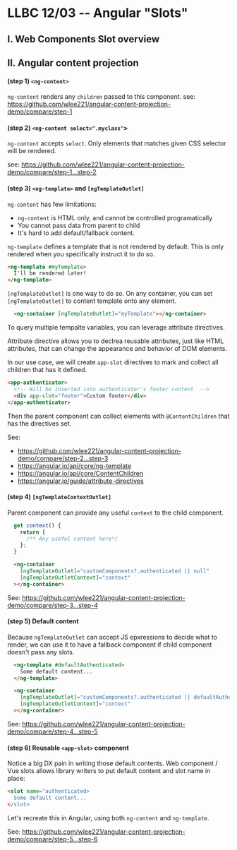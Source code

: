 # LLBC 12/03 -- Angular "Slots"

## I. Web Components Slot overview

## II. Angular content projection

#### (step 1) `<ng-content>`
`ng-content` renders any `children` passed to this component.
see: https://github.com/wlee221/angular-content-projection-demo/compare/step-1
#### (step 2) `<ng-content select=".myclass"`>
`ng-content` accepts `select`. Only elements that matches given CSS selector will be rendered.

see: https://github.com/wlee221/angular-content-projection-demo/compare/step-1...step-2

#### (step 3) `<ng-template>` and `[ngTemplateOutlet]`

`ng-content` has few limitations:
- `ng-content` is HTML only, and cannot be controlled programatically
- You cannot pass data from parent to child
- It's hard to add default/fallback content.


`ng-template` defines a template that is not rendered by default. This is only rendered when you specifically instruct it to do so.

```html
<ng-template #myTemplate>
  I'll be rendered later!
</ng-template>
```

`[ngTemplateOutlet]` is one way to do so. On any container, you can set `[ngTemplateOutlet]` to content template onto any element. 
 
```html
  <ng-container [ngTemplateOutlet]="myTemplate"></ng-container>
```

To query multiple tempalte variables, you can leverage attribute directives.

Attribute directive allows you to declrea reusable attributes, just like HTML attributes, that can change the appearance and behavior of DOM elements.

In our use case, we will create `app-slot` directives to mark and collect all children that has it defined.

```html
<app-authenticator>
  <!-- Will be inserted into authenticator's footer content  -->
  <div app-slot="footer">Custom footer</div> 
</app-authenticator>
```

Then the parent component can collect elements with `@ContentChildren` that has the directives set.

See:  
- https://github.com/wlee221/angular-content-projection-demo/compare/step-2...step-3
- https://angular.io/api/core/ng-template
- https://angular.io/api/core/ContentChildren
- https://angular.io/guide/attribute-directives

#### (step 4) `[ngTemplateContextOutlet]`

Parent component can provide any useful `context` to the child component.

```ts
  get context() {
    return {
      /** Any useful context here*/
    };
  }
```

```html
  <ng-container
    [ngTemplateOutlet]="customComponents?.authenticated || null"
    [ngTemplateOutletContext]="context"
  ></ng-container>
```

See: https://github.com/wlee221/angular-content-projection-demo/compare/step-3...step-4

#### (step 5) Default content

Because `ngTemplateOutlet` can accept JS epxressions to decide what to render, we can use it to have a fallback component if child component doesn't pass any slots.

```html
  <ng-template #defaultAuthenticated>
    Some default content...
  </ng-template>

  <ng-container
    [ngTemplateOutlet]="customComponents?.authenticated || defaultAuthenticated"
    [ngTemplateOutletContext]="context"
  ></ng-container>
```

See: https://github.com/wlee221/angular-content-projection-demo/compare/step-4...step-5

#### (step 6) Reusable `<app-slot>` component

Notice a big DX pain in writing those default contents. Web component / Vue slots allows library writers to put default content and slot name in place:

```html
<slot name="authenticated>
  Some default content...
</slot>
```

Let's recreate this in Angular, using both `ng-content` and `ng-template`.

See: https://github.com/wlee221/angular-content-projection-demo/compare/step-5...step-6
